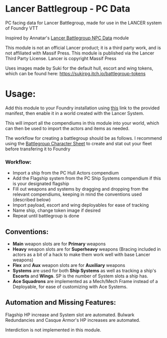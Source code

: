 # Lancer Battlegroup - PC Data
PC facing data for Lancer Battlegroup, made for use in the LANCER system of Foundry VTT

Inspired by Annatar's [Lancer Battlegroup NPC Data](https://gitlab.com/lancerbattlegroupforge/lancer-battlegroup-npc-data) module

This module is not an official Lancer product; it is a third party work, and is not affiliated with Massif Press. This module is published via the Lancer Third Party License.
Lancer is copyright Massif Press

Uses images made by Suki for the default hull, escort and wing tokens, which can be found here: https://sukirpg.itch.io/battlegroup-tokens

# Usage:
Add this module to your Foundry installation using [this](https://raw.githubusercontent.com/GabrielPCF/Lancer-Battlegroup-PC-Data/main/module.json) link to the provided manifest, then enable it in a world created with the Lancer System.

This will import all the compendiums in this module into your world, which can then be used to import the actors and items as needed.

The workflow for creating a battlegroup should be as follows. I recommend using the [Battlegroup Character Sheet](https://docs.google.com/spreadsheets/d/1B2mDih9nVdmUvATLborDgYwR-QjV-mo3SYWkQ3jSPBA/edit?usp=sharing) to create and stat out your fleet before transfering it to Foundry

### Workflow:
- Import a ship from the PC Hull Actors compendium
- Add the Flagship system from the PC Ship Systems compendium if this is your designated flagship
- Fill out weapons and systems by dragging and dropping from the relevant compendiums, keeping in mind the conventions used (described below)
- Import payload, escort and wing deployables for ease of tracking
- Name ship, change token image if desired
- Repeat until battlegroup is done

## Conventions:
- **Main** weapon slots are for **Primary** weapons
- **Heavy** weapon slots are for **Superheavy** weapons (Bracing included in actors as a bit of a hack to make them work well with base Lancer weapons)
- **Flex** and **Aux** weapon slots are for **Auxiliary** weapons
- **Systems** are used for both **Ship Systems** as well as tracking a ship's **Escorts** and **Wings**. SP is the number of System slots a ship has.
- **Ace Squadrons** are implemented as a Mech/Mech Frame instead of a Deployable, for ease of customizing with Ace Systems.

## Automation and Missing Features:
Flagship HP increase and System slot are automated. Bulwark Redundancies and Casque Armor's HP increases are automated.

Interdiction is not implemented in this module.
